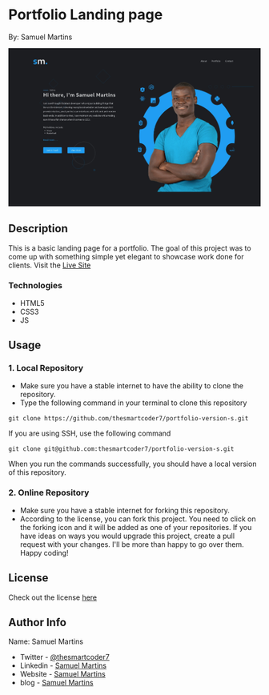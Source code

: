 # Portfolio Landing page

By: Samuel Martins

![Project Image](assets/images/readme.webp)

## Description

This is a basic landing page for a portfolio. The goal of this project was to come up with something simple yet elegant to showcase work done for clients. Visit the [Live Site](https://thesmartcoder7.github.io/portfolio-version-s/)

### Technologies

-   HTML5
-   CSS3
-   JS

## Usage

### 1. Local Repository

-   Make sure you have a stable internet to have the ability to clone the repository.
-   Type the following command in your terminal to clone this repository

```
git clone https://github.com/thesmartcoder7/portfolio-version-s.git
```

If you are using SSH, use the following command

```
git clone git@github.com:thesmartcoder7/portfolio-version-s.git
```

When you run the commands successfully, you should have a local version of this repository.

### 2. Online Repository

-   Make sure you have a stable internet for forking this repository.
-   According to the license, you can fork this project. You need to click on the forking icon and it will be added as one of your repositories. If you have ideas on ways you would upgrade this project, create a pull request with your changes. I'll be more than happy to go over them. Happy coding!

## License

Check out the license [here](LICENSE)

## Author Info

Name: Samuel Martins

-   Twitter - [@thesmartcoder7](https://twitter.com/thesmartcoder7)
-   Linkedin - [Samuel Martins](https://www.linkedin.com/in/samuel-martins-09839b115/)
-   Website - [Samuel Martins](https://smart-code.dev)
-   blog - [Samuel Martins](https://samuel-martins.medium.com/)
